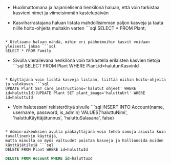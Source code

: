 * Huolimattomana ja hajamielisenä henkilönä haluan, että voin tarkistaa kasvieni nimet ja viimeisimmän
kastelupäivän

* Kasviharrastajana haluan listata mahdollisimman paljon kasveja ja taata niille hoito-ohjeita muitakin
varten ```sql
SELECT * FROM Plant;
```

* Uteliaana haluan nähdä, mihin eri pääheimoihin kasvit voidaan yleisesti jakaa ```sql
SELECT * FROM Family
```

* Sivulla vierailevana henkilönä voin tarkastella erilaisten kasvien tietoja ```sql
SELECT FROM Plant WHERE Plant.id=halutunKasvinId
```

* Käyttäjänä voin lisätä kasveja listaan, liittää niihin hoito-ohjeita ja valokuvan ```sql
UPDATE Plant SET care_instructions='halutut ohjeet' WHERE id=haluttuId)(UPDATE Plant SET plant_image='haluttuUrl' WHERE id=haluttuId
```

* Voin halutessani rekisteröityä sivulle ```sql
INSERT INTO Account(name, username, password, is_admin) VALUES('haluttuNimi', 'haluttuKäyttäjätunnus', 'haluttuSalasana', false)
```

* Admin-oikeuksien avulla pääkäyttäjänä voin tehdä samoja asioita kuin tavallinenkin käyttäjä,
mutta minulla on myös valtuudet poistaa kasveja ja hallinnoida muiden käyttäjätilejä ```sql
DELETE FROM Plant WHERE id=haluttuId
```
```sql
DELETE FROM Account WHERE id=haluttuId
```
